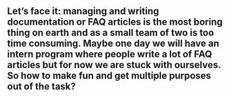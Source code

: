 ## Let’s face it: managing and writing documentation or FAQ articles is the most boring thing on earth and as a small team of two is too time consuming. Maybe one day we will have an intern program where people write a lot of FAQ articles but for now we are stuck with ourselves. So how to make fun and get multiple purposes out of the task?
